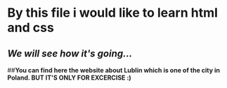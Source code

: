By this file i would like to learn html and css
========================

*We will see how it's going...*
------------------------

##**You can find here the website about Lublin which is one of the city in Poland. BUT IT'S ONLY FOR EXCERCISE :)**
